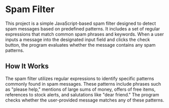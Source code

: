# Spam Filter
This project is a simple JavaScript-based spam filter designed to detect spam messages based on predefined patterns. 
It includes a set of regular expressions that match common spam phrases and keywords. 
When a user inputs a message into the designated input field and clicks the check button, the program evaluates whether the message contains any spam patterns.

## How It Works
The spam filter utilizes regular expressions to identify specific patterns commonly found in spam messages. 
These patterns include phrases such as "please help," mentions of large sums of money, offers of free items, 
references to stock alerts, and salutations like "dear friend." The program checks whether the user-provided message matches any of these patterns.

